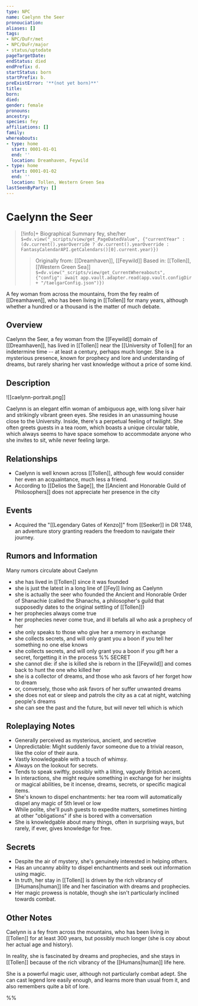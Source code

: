 ```yaml
---
type: NPC
name: Caelynn the Seer
pronouciation:
aliases: []
tags:
- NPC/DuFr/met
- NPC/DuFr/major
- status/uptodate
pageTargetDate:
endStatus: died
endPrefix: d.
startStatus: born
startPrefix: b.
preExistError: '**(not yet born)**'
title:
born:
died:
gender: female
pronouns:
ancestry:
species: fey
affiliations: []
family:
whereabouts:
- type: home
  start: 0001-01-01
  end: ''
  location: Dreamhaven, Feywild
- type: home
  start: 0001-01-02
  end: ''
  location: Tollen, Western Green Sea
lastSeenByParty: []
---
```

# Caelynn the Seer
>[!info]+ Biographical Summary
>fey, she/her
>`$=dv.view("_scripts/view/get_PageDatedValue", {"currentYear" : (dv.current().yearOverride ? dv.current().yearOverride : FantasyCalendarAPI.getCalendars()[0].current.year)})`
>> Originally from: [[Dreamhaven]], [[Feywild]]
>> Based in: [[Tollen]], [[Western Green Sea]]
>> `$=dv.view("_scripts/view/get_CurrentWhereabouts", {"config": await app.vault.adapter.read(app.vault.configDir + "/taelgarConfig.json")})`

A fey woman from across the mountains, from the fey realm of [[Dreamhaven]], who has been living in [[Tollen]] for many years, although whether a hundred or a thousand is the matter of much debate. 
## Overview

Caelynn the Seer, a fey woman from the [[Feywild]] domain of [[Dreamhaven]], has lived in [[Tollen]] near the [[University of Tollen]] for an indetermine time -- at least a century, perhaps much longer. She is a mysterious presence, known for prophecy and lore and understanding of dreams, but rarely sharing her vast knowledge without a price of some kind. 
## Description

![[caelynn-portrait.png]]

Caelynn is an elegant elfin woman of ambiguous age, with long silver hair and strikingly vibrant green eyes.  She resides in an unassuming house close to the University. Inside, there's a perpetual feeling of twilight. She often greets guests in a tea room, which boasts a unique circular table, which always seems to have space somehow to accommodate anyone who she invites to sit, while never feeling large. 
## Relationships

- Caelynn is well known across [[Tollen]], although few would consider her even an acquaintance, much less a friend. 
- According to [[Delios the Sage]], the [[Ancient and Honorable Guild of Philosophers]] does not appreciate her presence in the city
## Events

- Acquired the "[[Legendary Gates of Kenzo]]" from [[Seeker]] in DR 1748, an adventure story granting readers the freedom to navigate their journey.
## Rumors and Information

Many rumors circulate about Caelynn
- she has lived in [[Tollen]] since it was founded
- she is just the latest in a long line of [[Fey]] living as Caelynn
- she is actually the seer who founded the Ancient and Honorable Order of Shanachie (called the Shanachs, a philosopher's guild that supposedly dates to the original settling of [[Tollen]])
- her prophecies always come true
- her prophecies never come true, and ill befalls all who ask a prophecy of her
- she only speaks to those who give her a memory in exchange
- she collects secrets, and will only grant you a boon if you tell her something no one else knows
- she collects secrets, and will only grant you a boon if you gift her a secret, forgetting it in the process
%% SECRET
- she cannot die: if she is killed she is reborn in the [[Feywild]] and comes back to hunt the one who killed her
- she is a collector of dreams, and those who ask favors of her forget how to dream
- or, conversely, those who ask favors of her suffer unwanted dreams
- she does not eat or sleep and patrols the city as a cat at night, watching people's dreams
- she can see the past and the future, but will never tell which is which
## Roleplaying Notes

- Generally perceived as mysterious, ancient, and secretive
- Unpredictable: Might suddenly favor someone due to a trivial reason, like the color of their aura.
- Vastly knowledgeable with a touch of whimsy.
- Always on the lookout for secrets.
- Tends to speak swiftly, possibly with a lilting, vaguely British accent.
- In interactions, she might require something in exchange for her insights or magical abilities, be it incense, dreams, secrets, or specific magical items. 
- She's known to dispel enchantments: her tea room will automatically dispel any magic of 5th level or low
- While polite, she'll push guests to expedite matters, sometimes hinting at other "obligations" if she is bored with a conversation
- She is knowledgable about many things, often in surprising ways, but rarely, if ever, gives knowledge for free. 
## Secrets

- Despite the air of mystery, she's genuinely interested in helping others.
- Has an uncanny ability to dispel enchantments and seek out information using magic.
- In truth, her stay in [[Tollen]] is driven by the rich vibrancy of [[Humans|human]] life and her fascination with dreams and prophecies.
- Her magic prowess is notable, though she isn't particularly inclined towards combat.
## Other Notes

Caelynn is a fey from across the mountains, who has been living in [[Tollen]] for at least 300 years, but possibly much longer (she is coy about her actual age and history). 

In reality, she is fascinated by dreams and prophecies, and she stays in [[Tollen]] because of the rich vibrancy of the [[Humans|human]] life here. 

She is a powerful magic user, although not particularly combat adept. She can cast legend lore easily enough, and learns more than usual from it, and also remembers quite a bit of lore. 

%%